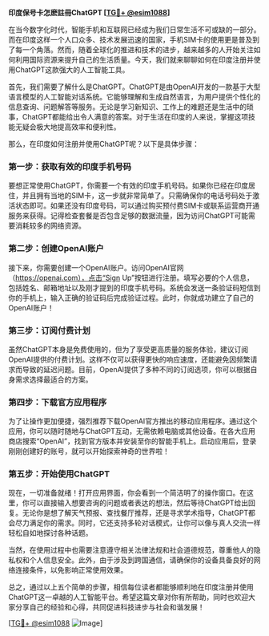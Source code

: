 **印度保号卡怎麽註冊ChatGPT [[TG💪+ @esim1088](https://t.me/s/esim1088)]**

在当今数字化时代，智能手机和互联网已经成为我们日常生活不可或缺的一部分。而在印度这样一个人口众多、技术发展迅速的国家，手机SIM卡的使用更是普及到了每一个角落。然而，随着全球化的推进和技术的进步，越来越多的人开始关注如何利用国际资源来提升自己的生活质量。今天，我们就来聊聊如何在印度注册并使用ChatGPT这款强大的人工智能工具。

首先，我们需要了解什么是ChatGPT。ChatGPT是由OpenAI开发的一款基于大型语言模型的人工智能对话系统。它能够理解和生成自然语言，为用户提供个性化的信息查询、问题解答等服务。无论是学习新知识、工作上的难题还是生活中的琐事，ChatGPT都能给出令人满意的答案。对于生活在印度的人来说，掌握这项技能无疑会极大地提高效率和便利性。

那么，在印度如何注册并使用ChatGPT呢？以下是具体步骤：

### 第一步：获取有效的印度手机号码

要想正常使用ChatGPT，你需要一个有效的印度手机号码。如果你已经在印度居住，并且拥有当地的SIM卡，这一步就非常简单了。只需确保你的电话号码处于激活状态即可。如果还没有印度号码，可以通过购买预付费SIM卡或联系运营商开通服务来获得。记得检查套餐是否包含足够的数据流量，因为访问ChatGPT可能需要消耗较多的网络资源。

### 第二步：创建OpenAI账户

接下来，你需要创建一个OpenAI账户。访问OpenAI官网（https://openai.com），点击“Sign Up”按钮进行注册。填写必要的个人信息，包括姓名、邮箱地址以及刚才提到的印度手机号码。系统会发送一条验证码短信到你的手机上，输入正确的验证码后完成验证过程。此时，你就成功建立了自己的OpenAI账户！

### 第三步：订阅付费计划

虽然ChatGPT本身是免费使用的，但为了享受更高质量的服务体验，建议订阅OpenAI提供的付费计划。这样不仅可以获得更快的响应速度，还能避免因频繁请求而导致的延迟问题。目前，OpenAI提供了多种不同的订阅选项，你可以根据自身需求选择最适合的方案。

### 第四步：下载官方应用程序

为了让操作更加便捷，强烈推荐下载OpenAI官方推出的移动应用程序。通过这个应用，你可以随时随地与ChatGPT互动，无需依赖电脑或其他设备。在各大应用商店搜索“OpenAI”，找到官方版本并安装至你的智能手机上。启动应用后，登录刚刚创建好的账号，就可以开始探索神奇的世界啦！

### 第五步：开始使用ChatGPT

现在，一切准备就绪！打开应用界面，你会看到一个简洁明了的操作窗口。在这里，你可以直接输入想要咨询的问题或者表达的想法，然后等待ChatGPT给出回复。无论你是想了解天气预报、查找餐厅推荐，还是寻求学术指导，ChatGPT都会尽力满足你的需求。同时，它还支持多轮对话模式，让你可以像与真人交流一样轻松自如地探讨各种话题。

当然，在使用过程中也需要注意遵守相关法律法规和社会道德规范，尊重他人的隐私权和个人信息安全。此外，由于涉及到跨国通信，请确保你的设备具备良好的网络连接条件，以免影响正常使用效果。

总之，通过以上五个简单的步骤，相信每位读者都能够顺利地在印度注册并使用ChatGPT这一卓越的人工智能平台。希望这篇文章对你有所帮助，同时也欢迎大家分享自己的经验和心得，共同促进科技进步与社会和谐发展！

[[TG💪+ @esim1088](https://t.me/s/esim1088) ![Image](https://i.postimg.cc/4NQfJmqS/Snipaste-2025-05-13-00-14-12.png)]